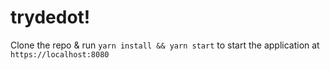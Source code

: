 # trydedot!

Clone the repo & run `yarn install && yarn start` to start the application at `https://localhost:8080`
